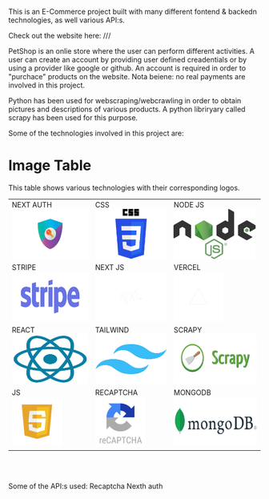 This is an E-Commerce project built with many different fontend & backedn technologies, as well various API:s.

Check out the website here: ///

PetShop is an onlie store where the user can perform different activities. A user can create an account by providing user defined creadentials or by using a provider like google or github. An account is required in order to "purchace" products on the website. Nota beiene: no real payments are involved in this project.

Python has been used for webscraping/webcrawling in order to obtain pictures and descriptions of various products. A python libriryary called scrapy has been used for this purpose.

Some of the technologies involved in this project are:

# Image Table

This table shows various technologies with their corresponding logos.

<div align="center">
<table>
    <tr>
        <td>
            <div>NEXT AUTH</div>
            <img src="./readme/auth.png" alt="NEXT AUTH" height="100px">
        </td>
        <td>
            <div>CSS</div>
            <img src="./readme/css.png" alt="CSS" height="100px">
        </td>
        <td>
            <div>NODE JS</div>
            <img src="./readme/node.png" alt="NODE JS" height="100px">
        </td>
    </tr>
    <tr>
        <td>
            <div>STRIPE</div>
            <img src="./readme/stripe.png" alt="STRIPE" height="100px">
        </td>
        <td>
            <div>NEXT JS</div>
            <img src="./readme/next.png" alt="NEXT JS" height="100px">
        </td>
        <td>
            <div>VERCEL</div>
            <img src="./readme/vercel.png" alt="VERCEL" height="100px">
        </td>
    </tr>
    <tr>
        <td>
            <div>REACT</div>
            <img src="./readme/react.png" alt="REACT" width="100%" height="100px">
        </td>
        <td>
            <div>TAILWIND</div>
            <img src="./readme/tailwind.png" alt="TAILWIND" width="100%" height="100px">
        </td>
        <td>
            <div>SCRAPY</div>
            <img src="./readme/scrapy.png" alt="SCRAPY" height="100px">
        </td>
    </tr>
    <tr>
        <td>
            <div>JS</div>
            <img src="./readme/js.png" alt="JS" height="100px">
        </td>
        <td>
            <div>RECAPTCHA</div>
            <img src="./readme/recaptcha.png" alt="RECAPTCHA" height="100px">
        </td>
        <td>
            <div>MONGODB</div>
            <img src="./readme/mongo.png" alt="MONGODB" height="100px">
        </td>
    </tr>
</table>
 </div>
<br>

<br>

Some of the API:s used:
Recaptcha
Nexth auth
